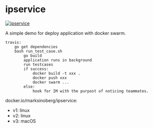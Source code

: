 # ipservice
[![ipservice](https://travis-ci.org/guoruibiao/ipservice.svg?branch=master)](https://travis-ci.org/guoruibiao/ipservice)

A simple demo for deploy application with docker swarm.

```
travis:
    go get dependencies
    bash run_test_case.sh
        go build
        application runs in background
        run testcases
        if success:
            docker build -t xxx .
            docker push xxx 
            docker swarm ...
        else:
            hook for IM with the purpost of noticing teammates.

```

docker.io/marksinoberg/ipservice:
- v1: linux
- v2: linux
- v3: macOS

